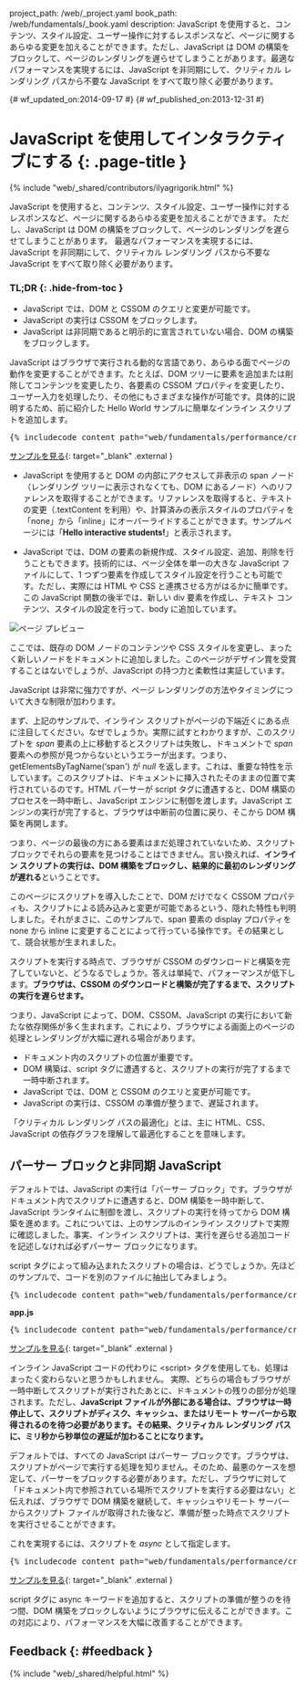 project_path: /web/_project.yaml book_path: /web/fundamentals/_book.yaml description: JavaScript を使用すると、コンテンツ、スタイル設定、ユーザー操作に対するレスポンスなど、ページに関するあらゆる変更を加えることができます。ただし、JavaScript は DOM の構築をブロックして、ページのレンダリングを遅らせてしまうことがあります。最適なパフォーマンスを実現するには、JavaScript を非同期にして、クリティカル レンダリング パスから不要な JavaScript をすべて取り除く必要があります。

{# wf_updated_on:2014-09-17 #} {# wf_published_on:2013-12-31 #}

# JavaScript を使用してインタラクティブにする {: .page-title }

{% include "web/_shared/contributors/ilyagrigorik.html" %}

JavaScript を使用すると、コンテンツ、スタイル設定、ユーザー操作に対するレスポンスなど、ページに関するあらゆる変更を加えることができます。 ただし、JavaScript は DOM の構築をブロックして、ページのレンダリングを遅らせてしまうことがあります。 最適なパフォーマンスを実現するには、JavaScript を非同期にして、クリティカル レンダリング パスから不要な JavaScript をすべて取り除く必要があります。

### TL;DR {: .hide-from-toc }

* JavaScript では、DOM と CSSOM のクエリと変更が可能です。
* JavaScript の実行は CSSOM をブロックします。
* JavaScript は非同期であると明示的に宣言されていない場合、DOM の構築をブロックします。

JavaScript はブラウザで実行される動的な言語であり、あらゆる面でページの動作を変更することができます。たとえば、DOM ツリーに要素を追加または削除してコンテンツを変更したり、各要素の CSSOM プロパティを変更したり、ユーザー入力を処理したり、その他にもさまざまな操作が可能です。具体的に説明するため、前に紹介した Hello World サンプルに簡単なインライン スクリプトを追加します。

<pre class="prettyprint">
{% includecode content_path="web/fundamentals/performance/critical-rendering-path/_code/script.html" region_tag="full" adjust_indentation="auto" %}
</pre>

[サンプルを見る](https://googlesamples.github.io/web-fundamentals/fundamentals/performance/critical-rendering-path/script.html){: target="_blank" .external }

* JavaScript を使用すると DOM の内部にアクセスして非表示の span ノード（レンダリング ツリーに表示されなくても、DOM にあるノード）へのリファレンスを取得することができます。リファレンスを取得すると、テキストの変更（.textContent を利用）や、計算済みの表示スタイルのプロパティを「none」から「inline」にオーバーライドすることができます。サンプルページには「**Hello interactive students!**」と表示されます。

* JavaScript では、DOM の要素の新規作成、スタイル設定、追加、削除を行うこともできます。技術的には、ページ全体を単一の大きな JavaScript ファイルにして、1 つずつ要素を作成してスタイル設定を行うことも可能です。ただし、実際には HTML や CSS と連携させる方がはるかに簡単です。この JavaScript 関数の後半では、新しい div 要素を作成し、テキスト コンテンツ、スタイルの設定を行って、body に追加しています。

<img src="images/device-js-small.png"  alt="ページ プレビュー" />

ここでは、既存の DOM ノードのコンテンツや CSS スタイルを変更し、まったく新しいノードをドキュメントに追加しました。このページがデザイン賞を受賞することはないでしょうが、JavaScript の持つ力と柔軟性は実証しています。

JavaScript は非常に強力ですが、ページ レンダリングの方法やタイミングについて大きな制限が加わります。

まず、上記のサンプルで、インライン スクリプトがページの下端近くにある点に注目してください。なぜでしょうか。実際に試すとわかりますが、このスクリプトを *span* 要素の上に移動するとスクリプトは失敗し、ドキュメントで *span* 要素への参照が見つからないというエラーが出ます。つまり、getElementsByTagName(‘span') が *null* を返します。これは、重要な特性を示しています。このスクリプトは、ドキュメントに挿入されたそのままの位置で実行されているのです。HTML パーサーが script タグに遭遇すると、DOM 構築のプロセスを一時中断し、JavaScript エンジンに制御を渡します。JavaScript エンジンの実行が完了すると、ブラウザは中断前の位置に戻り、そこから DOM 構築を再開します。

つまり、ページの最後の方にある要素はまだ処理されていないため、スクリプト ブロックでそれらの要素を見つけることはできません。言い換えれば、**インライン スクリプトの実行は、DOM 構築をブロックし、結果的に最初のレンダリングが遅れる**ということです。

このページにスクリプトを導入したことで、DOM だけでなく CSSOM プロパティも、スクリプトによる読み込みと変更が可能であるという、隠れた特性も判明しました。それがまさに、このサンプルで、span 要素の display プロパティを none から inline に変更することによって行っている操作です。その結果として、競合状態が生まれました。

スクリプトを実行する時点で、ブラウザが CSSOM のダウンロードと構築を完了していないと、どうなるでしょうか。答えは単純で、パフォーマンスが低下します。**ブラウザは、CSSOM のダウンロードと構築が完了するまで、スクリプトの実行を遅らせます。**

つまり、JavaScript によって、DOM、CSSOM、JavaScript の実行において新たな依存関係が多く生まれます。これにより、ブラウザによる画面上のページの処理とレンダリングが大幅に遅れる場合があります。

* ドキュメント内のスクリプトの位置が重要です。
* DOM 構築は、script タグに遭遇すると、スクリプトの実行が完了するまで一時中断されます。
* JavaScript では、DOM と CSSOM のクエリと変更が可能です。
* JavaScript の実行は、CSSOM の準備が整うまで、遅延されます。

「クリティカル レンダリング パスの最適化」とは、主に HTML、CSS、JavaScript の依存グラフを理解して最適化することを意味します。

## パーサー ブロックと非同期 JavaScript

デフォルトでは、JavaScript の実行は「パーサー ブロック」です。ブラウザがドキュメント内でスクリプトに遭遇すると、DOM 構築を一時中断して、JavaScript ランタイムに制御を渡し、スクリプトの実行を待ってから DOM 構築を進めます。これについては、上のサンプルのインライン スクリプトで実際に確認しました。事実、インライン スクリプトは、実行を遅らせる追加コードを記述しなければ必ずパーサー ブロックになります。

script タグによって組み込まれたスクリプトの場合は、どうでしょうか。先ほどのサンプルで、コードを別のファイルに抽出してみましょう。

<pre class="prettyprint">
{% includecode content_path="web/fundamentals/performance/critical-rendering-path/_code/split_script.html" region_tag="full" adjust_indentation="auto" %}
</pre>

**app.js**

<pre class="prettyprint">
{% includecode content_path="web/fundamentals/performance/critical-rendering-path/_code/app.js" region_tag="full" adjust_indentation="auto" %}
</pre>

[サンプルを見る](https://googlesamples.github.io/web-fundamentals/fundamentals/performance/critical-rendering-path/split_script.html){: target="_blank" .external }

インライン JavaScript コードの代わりに &lt;script&gt; タグを使用しても、処理はまったく変わらないと思うかもしれません。 実際、どちらの場合もブラウザが一時中断してスクリプトが実行されたあとに、ドキュメントの残りの部分が処理されます。ただし、**JavaScript ファイルが外部にある場合は、ブラウザは一時停止して、スクリプトがディスク、キャッシュ、またはリモート サーバーから取得されるのを待つ必要があります。その結果、クリティカル レンダリング パスに、ミリ秒から秒単位の遅延が加わることになります。**

デフォルトでは、すべての JavaScript はパーサー ブロックです。ブラウザは、スクリプトがページで実行する処理を知りません。そのため、最悪のケースを想定して、パーサーをブロックする必要があります。ただし、ブラウザに対して「ドキュメント内で参照されている場所でスクリプトを実行する必要はない」と伝えれば、ブラウザで DOM 構築を継続して、キャッシュやリモート サーバーからスクリプト ファイルが取得された後など、準備が整った時点でスクリプトを実行させることができます。

これを実現するには、スクリプトを *async* として指定します。

<pre class="prettyprint">
{% includecode content_path="web/fundamentals/performance/critical-rendering-path/_code/split_script_async.html" region_tag="full" adjust_indentation="auto" %}
</pre>

[サンプルを見る](https://googlesamples.github.io/web-fundamentals/fundamentals/performance/critical-rendering-path/split_script_async.html){: target="_blank" .external }

script タグに async キーワードを追加すると、スクリプトの準備が整うのを待つ間、DOM 構築をブロックしないようにブラウザに伝えることができます。この対応により、パフォーマンスを大幅に改善することができます。

## Feedback {: #feedback }

{% include "web/_shared/helpful.html" %}